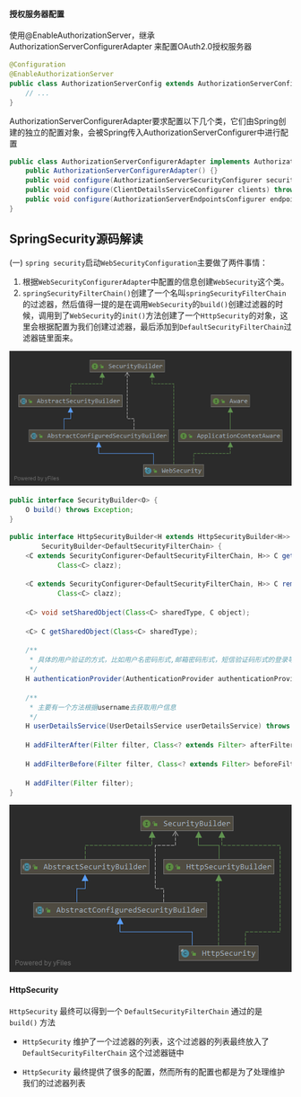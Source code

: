 #### 授权服务器配置

使用@EnableAuthorizationServer，继承AuthorizationServerConfigurerAdapter 来配置OAuth2.0授权服务器

```java
@Configuration
@EnableAuthorizationServer
public class AuthorizationServerConfig extends AuthorizationServerConfigurerAdapter {
    // ...
}
```

AuthorizationServerConfigurerAdapter要求配置以下几个类，它们由Spring创建的独立的配置对象，会被Spring传入AuthorizationServerConfigurer中进行配置

```java
public class AuthorizationServerConfigurerAdapter implements AuthorizationServerConfigurer {
    public AuthorizationServerConfigurerAdapter() {}
    public void configure(AuthorizationServerSecurityConfigurer security) throws Exception {}
    public void configure(ClientDetailsServiceConfigurer clients) throws Exception {}
    public void configure(AuthorizationServerEndpointsConfigurer endpoints) throws Exception {}
}

```







## SpringSecurity源码解读

(一) `spring security`启动`WebSecurityConfiguration`主要做了两件事情：

1. 根据`WebSecurityConfigurerAdapter`中配置的信息创建`WebSecurity`这个类。
2. `springSecurityFilterChain()`创建了一个名叫`springSecurityFilterChain`的过滤器，然后值得一提的是在调用`WebSecurity`的`build()`创建过滤器的时候，调用到了`WebSecurity`的`init()`方法创建了一个`HttpSecurity`的对象，这里会根据配置为我们创建过滤器，最后添加到`DefaultSecurityFilterChain`过滤器链里面来。




![WebSecurity](./WebSecurity.png)








```java
public interface SecurityBuilder<O> {
	O build() throws Exception;
}

```



```java
public interface HttpSecurityBuilder<H extends HttpSecurityBuilder<H>> extends
		SecurityBuilder<DefaultSecurityFilterChain> {
	<C extends SecurityConfigurer<DefaultSecurityFilterChain, H>> C getConfigurer(
			Class<C> clazz);

	<C extends SecurityConfigurer<DefaultSecurityFilterChain, H>> C removeConfigurer(
			Class<C> clazz);

	<C> void setSharedObject(Class<C> sharedType, C object);

	<C> C getSharedObject(Class<C> sharedType);

    /**
     * 具体的用户验证的方式，比如用户名密码形式,邮箱密码形式，短信验证码形式的登录等等
     */	
	H authenticationProvider(AuthenticationProvider authenticationProvider);

    /**
     * 主要有一个方法根据username去获取用户信息
     */
	H userDetailsService(UserDetailsService userDetailsService) throws Exception;

	H addFilterAfter(Filter filter, Class<? extends Filter> afterFilter);

	H addFilterBefore(Filter filter, Class<? extends Filter> beforeFilter);

	H addFilter(Filter filter);
}

```

![HttpSecurit](./HttpSecurity.png)


#### HttpSecurity

`HttpSecurity` 最终可以得到一个 `DefaultSecurityFilterChain` 通过的是 `build()` 方法

- `HttpSecurity` 维护了一个过滤器的列表，这个过滤器的列表最终放入了`DefaultSecurityFilterChain` 这个过滤器链中

- `HttpSecurity` 最终提供了很多的配置，然而所有的配置也都是为了处理维护我们的过滤器列表













